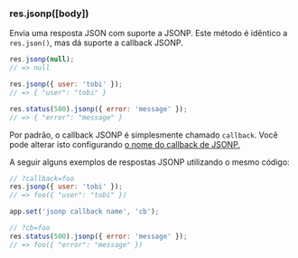 <h3 id='res.jsonp'>res.jsonp([body])</h3>

Envia uma resposta JSON com suporte a JSONP. Este método é idêntico a `res.json()`, mas dá suporte a callback JSONP.


~~~js
res.jsonp(null);
// => null

res.jsonp({ user: 'tobi' });
// => { "user": "tobi" }

res.status(500).jsonp({ error: 'message' });
// => { "error": "message" }
~~~

Por padrão, o callback JSONP é simplesmente chamado `callback`. Você pode alterar isto configurando <a href="#app.settings.table">o nome do callback de JSONP.</a> 

A seguir alguns exemplos de respostas JSONP utilizando o mesmo código:


~~~js
// ?callback=foo
res.jsonp({ user: 'tobi' });
// => foo({ "user": "tobi" })

app.set('jsonp callback name', 'cb');

// ?cb=foo
res.status(500).jsonp({ error: 'message' });
// => foo({ "error": "message" })
~~~
